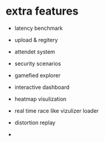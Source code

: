 
# extra features
- latency benchmark
- upload & regitery 

- attendet system

- security scenarios

- gamefied explorer

- interactive dashboard

- heatmap visulization
- real time race like vizulizer loader
- distortion replay
- 
